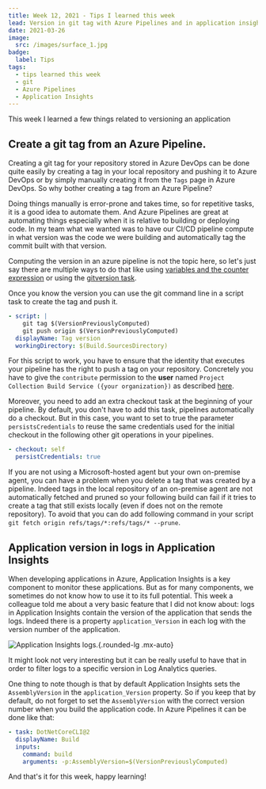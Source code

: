 ```yaml
---
title: Week 12, 2021 - Tips I learned this week
lead: Version in git tag with Azure Pipelines and in application insight logs.
date: 2021-03-26
image:
  src: /images/surface_1.jpg
badge:
  label: Tips
tags:
  - tips learned this week
  - git
  - Azure Pipelines
  - Application Insights
---
```


This week I learned a few things related to versioning an application 

## Create a git tag from an Azure Pipeline.

Creating a git tag for your repository stored in Azure DevOps can be done quite easily by creating a tag in your local repository and pushing it to Azure DevOps or by simply manually creating it from the `Tags` page in Azure DevOps. So why bother creating a tag from an Azure Pipeline?

Doing things manually is error-prone and takes time, so for repetitive tasks, it is a good idea to automate them. And Azure Pipelines are great at automating things especially when it is relative to building or deploying code. In my team what we wanted was to have our CI/CD pipeline compute in what version was the code we were building and automatically tag the commit built with that version.

Computing the version in an azure pipeline is not the topic here, so let's just say there are multiple ways to do that like using [variables and the counter expression](https://docs.microsoft.com/en-us/azure/devops/pipelines/process/expressions?view=azure-devops#counter) or using the [gitversion task](https://marketplace.visualstudio.com/items?itemName=gittools.gittools).

Once you know the version you can use the git command line in a script task to create the tag and push it.

```yml
- script: |
    git tag $(VersionPreviouslyComputed)
    git push origin $(VersionPreviouslyComputed)
  displayName: Tag version
  workingDirectory: $(Build.SourcesDirectory)
```

For this script to work, you have to ensure that the identity that executes your pipeline has the right to push a tag on your repository. Concretely you have to give the `contribute` permission to the **user** named `Project Collection Build Service ({your organization})` as described [here](https://docs.microsoft.com/en-us/azure/devops/pipelines/scripts/git-commands?view=azure-devops&tabs=yaml#grant-version-control-permissions-to-the-build-service).

Moreover, you need to add an extra checkout task at the beginning of your pipeline. By default, you don't have to add this task, pipelines automatically do a checkout. But in this case, you want to set to true the parameter `persistsCredentials` to reuse the same credentials used for the initial checkout in the following other git operations in your pipelines.

```yml
- checkout: self
  persistCredentials: true
```

If you are not using a Microsoft-hosted agent but your own on-premise agent, you can have a problem when you delete a tag that was created by a pipeline. Indeed tags in the local repository of an on-premise agent are not automatically fetched and pruned so your following build can fail if it tries to create a tag that still exists locally (even if does not on the remote repository). To avoid that you can do add following command in your script `git fetch origin refs/tags/*:refs/tags/* --prune`.

## Application version in logs in Application Insights

When developing applications in Azure, Application Insights is a key component to monitor these applications. But as for many components, we sometimes do not know how to use it to its full potential. 
This week a colleague told me about a very basic feature that I did not know about: logs in Application Insights contain the version of the application that sends the logs. Indeed there is a property `application_Version` in each log with the version number of the application.

![Application Insights logs.](/posts/images/w122021tips_ai_1.png){.rounded-lg .mx-auto}

It might look not very interesting but it can be really useful to have that in order to filter logs to a specific version in Log Analytics queries.

One thing to note though is that by default Application Insights sets the `AssemblyVersion` in the `application_Version` property. So if you keep that by default, do not forget to set the `AssemblyVersion` with the correct version number when you build the application code. In Azure Pipelines it can be done like that:

```yml
- task: DotNetCoreCLI@2
  displayName: Build
  inputs:
    command: build
    arguments: -p:AssemblyVersion=$(VersionPreviouslyComputed)
```

And that's it for this week, happy learning!